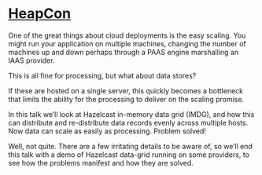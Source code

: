 # [HeapCon](https://heapcon.io/)

One of the great things about cloud deployments is the easy scaling. You might run your application on multiple machines, changing
the number of machines up and down perhaps through a PAAS engine marshalling an IAAS provider.

This is all fine for processing, but what about data stores?

If these are hosted on a single server, this quickly becomes a bottleneck that limits the ability for the processing to deliver on
the scaling promise.

In this talk we’ll look at Hazelcast in-memory data grid (IMDG), and how this can distribute and re-distribute data records evenly
across multiple hosts. Now data can scale as easily as processing. Problem solved!

Well, not quite. There are a few irritating details to be aware of, so we’ll end this talk with a demo of Hazelcast data-grid running
on some providers, to see how the problems manifest and how they are solved.

